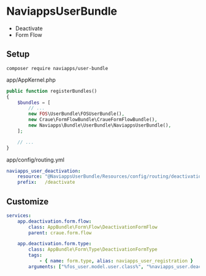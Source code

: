# NaviappsUserBundle

* Deactivate
* Form Flow

## Setup

```
composer require naviapps/user-bundle
```

app/AppKernel.php

``` php
public function registerBundles()
{
    $bundles = [
        // ...
        new FOS\UserBundle\FOSUserBundle(),
        new Craue\FormFlowBundle\CraueFormFlowBundle(),
        new Naviapps\Bundle\UserBundle\NaviappsUserBundle(),
    ];

    // ...
}
```

app/config/routing.yml

``` yaml
naviapps_user_deactivation:
    resource: "@NaviappsUserBundle/Resources/config/routing/deactivation.xml"
    prefix:   /deactivate
```

## Customize

``` yaml
services:
    app.deactivation.form.flow:
        class: AppBundle\Form\Flow\DeactivationFormFlow
        parent: craue.form.flow

    app.deactivation.form.type:
        class: AppBundle\Form\Type\DeactivationFormType
        tags:
            - { name: form.type, alias: naviapps_user_registration }
        arguments: ["%fos_user.model.user.class%", "%naviapps_user.deactivation.form.validation_groups%"]
```
